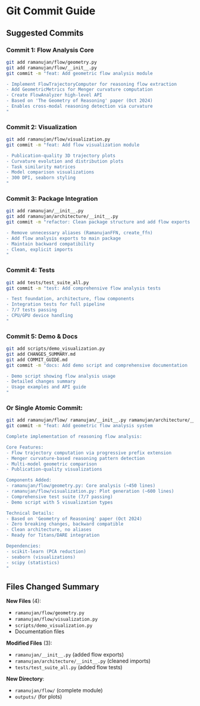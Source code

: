 # Git Commit Guide

## Suggested Commits

### Commit 1: Flow Analysis Core
```bash
git add ramanujan/flow/geometry.py
git add ramanujan/flow/__init__.py
git commit -m "feat: Add geometric flow analysis module

- Implement FlowTrajectoryComputer for reasoning flow extraction
- Add GeometricMetrics for Menger curvature computation
- Create FlowAnalyzer high-level API
- Based on 'The Geometry of Reasoning' paper (Oct 2024)
- Enables cross-modal reasoning detection via curvature
"
```

### Commit 2: Visualization
```bash
git add ramanujan/flow/visualization.py
git commit -m "feat: Add flow visualization module

- Publication-quality 3D trajectory plots
- Curvature evolution and distribution plots
- Task similarity matrices
- Model comparison visualizations
- 300 DPI, seaborn styling
"
```

### Commit 3: Package Integration
```bash
git add ramanujan/__init__.py
git add ramanujan/architecture/__init__.py
git commit -m "refactor: Clean package structure and add flow exports

- Remove unnecessary aliases (RamanujanFFN, create_ffn)
- Add flow analysis exports to main package
- Maintain backward compatibility
- Clean, explicit imports
"
```

### Commit 4: Tests
```bash
git add tests/test_suite_all.py
git commit -m "test: Add comprehensive flow analysis tests

- Test foundation, architecture, flow components
- Integration tests for full pipeline
- 7/7 tests passing
- CPU/GPU device handling
"
```

### Commit 5: Demo & Docs
```bash
git add scripts/demo_visualization.py
git add CHANGES_SUMMARY.md
git add COMMIT_GUIDE.md
git commit -m "docs: Add demo script and comprehensive documentation

- Demo script showing flow analysis usage
- Detailed changes summary
- Usage examples and API guide
"
```

### Or Single Atomic Commit:
```bash
git add ramanujan/flow/ ramanujan/__init__.py ramanujan/architecture/__init__.py tests/ scripts/ *.md
git commit -m "feat: Add geometric flow analysis system

Complete implementation of reasoning flow analysis:

Core Features:
- Flow trajectory computation via progressive prefix extension
- Menger curvature-based reasoning pattern detection
- Multi-model geometric comparison
- Publication-quality visualizations

Components Added:
- ramanujan/flow/geometry.py: Core analysis (~450 lines)
- ramanujan/flow/visualization.py: Plot generation (~600 lines)
- Comprehensive test suite (7/7 passing)
- Demo script with 5 visualization types

Technical Details:
- Based on 'Geometry of Reasoning' paper (Oct 2024)
- Zero breaking changes, backward compatible
- Clean architecture, no aliases
- Ready for Titans/DARE integration

Dependencies:
- scikit-learn (PCA reduction)
- seaborn (visualizations)
- scipy (statistics)
"
```

## Files Changed Summary

**New Files** (4):
- `ramanujan/flow/geometry.py`
- `ramanujan/flow/visualization.py`  
- `scripts/demo_visualization.py`
- Documentation files

**Modified Files** (3):
- `ramanujan/__init__.py` (added flow exports)
- `ramanujan/architecture/__init__.py` (cleaned imports)
- `tests/test_suite_all.py` (added flow tests)

**New Directory**:
- `ramanujan/flow/` (complete module)
- `outputs/` (for plots)

